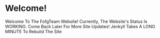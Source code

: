 # Welcome!
Welcome To The FofgTeam Website!
Currently, The Website's Status Is WORKING.
Come Back Later For More Site Updates!
Jenkyll Takes A LONG MINUTE To Rebuild The Site
